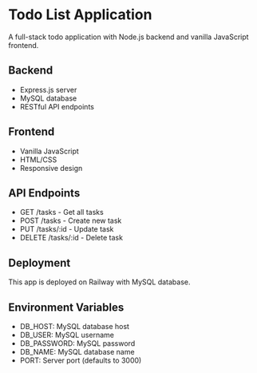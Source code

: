 # Todo List Application

A full-stack todo application with Node.js backend and vanilla JavaScript frontend.

## Backend
- Express.js server
- MySQL database
- RESTful API endpoints

## Frontend
- Vanilla JavaScript
- HTML/CSS
- Responsive design

## API Endpoints
- GET /tasks - Get all tasks
- POST /tasks - Create new task
- PUT /tasks/:id - Update task
- DELETE /tasks/:id - Delete task

## Deployment
This app is deployed on Railway with MySQL database.

## Environment Variables
- DB_HOST: MySQL database host
- DB_USER: MySQL username
- DB_PASSWORD: MySQL password
- DB_NAME: MySQL database name
- PORT: Server port (defaults to 3000)

